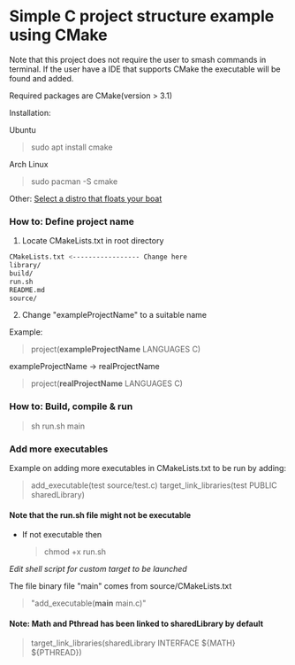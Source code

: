 # Simple C project structure example using CMake

Note that this project does not require the user to smash commands in terminal.
If the user have a IDE that supports CMake the executable will be found and added.

Required packages are CMake(version > 3.1)

Installation:

Ubuntu

> sudo apt install cmake 

Arch Linux

> sudo pacman -S cmake 


Other: [Select a distro that floats your boat](https://cmake.org/download/)


### How to: Define project name
1. Locate CMakeLists.txt in root directory

```bash
CMakeLists.txt <----------------- Change here
library/
build/
run.sh
README.md
source/
```
2. Change "exampleProjectName" to a suitable name

Example:

> project(**exampleProjectName** LANGUAGES C)

exampleProjectName -> realProjectName


> project(**realProjectName** LANGUAGES C)


### How to: Build, compile & run

> sh run.sh main

### Add more executables

Example on adding more executables in CMakeLists.txt to be run by adding:

> add_executable(test source/test.c)
> target_link_libraries(test PUBLIC sharedLibrary)

#### Note that the run.sh file might not be executable

- If not executable then

    > chmod +x run.sh

*Edit shell script for custom target to be launched*

The file binary file "main" comes from source/CMakeLists.txt

> "add_executable(**main** main.c)"

#### Note: Math and Pthread has been linked to sharedLibrary by default
> target_link_libraries(sharedLibrary INTERFACE ${MATH} ${PTHREAD})
